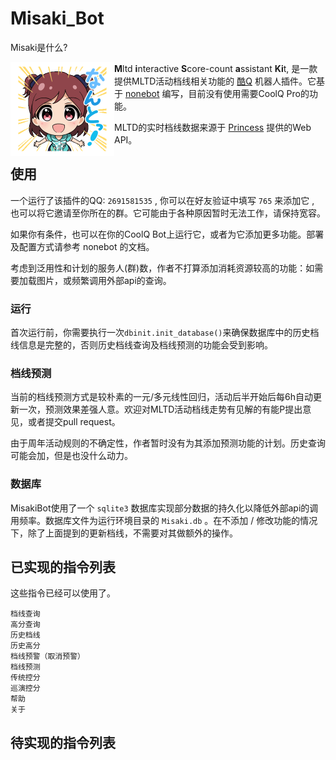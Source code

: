 # Misaki_Bot

Misaki是什么?

<img src="Misakiaoba.gif" style="zoom:50%;" align="left" />

**M**ltd **i**nteractive **S**core-count **a**ssistant **Ki**t, 是一款提供MLTD活动档线相关功能的 [酷Q]( https://cqp.cc/ ) 机器人插件。它基于 [nonebot]( https://github.com/richardchien/nonebot ) 编写，目前没有使用需要CoolQ Pro的功能。

MLTD的实时档线数据来源于 [Princess]( https://api.matsurihi.me/docs/ ) 提供的Web API。

## 使用

一个运行了该插件的QQ:  `2691581535` , 你可以在好友验证中填写 `765` 来添加它 , 也可以将它邀请至你所在的群。它可能由于各种原因暂时无法工作，请保持宽容。

如果你有条件，也可以在你的CoolQ Bot上运行它，或者为它添加更多功能。部署及配置方式请参考 nonebot 的文档。

考虑到泛用性和计划的服务人(群)数，作者不打算添加消耗资源较高的功能：如需要加载图片，或频繁调用外部api的查询。

### 运行

首次运行前，你需要执行一次`dbinit.init_database()`来确保数据库中的历史档线信息是完整的，否则历史档线查询及档线预测的功能会受到影响。

### 档线预测

当前的档线预测方式是较朴素的一元/多元线性回归，活动后半开始后每6h自动更新一次，预测效果差强人意。欢迎对MLTD活动档线走势有见解的有能P提出意见，或者提交pull request。

由于周年活动规则的不确定性，作者暂时没有为其添加预测功能的计划。历史查询可能会加，但是也没什么动力。

### 数据库

MisakiBot使用了一个 `sqlite3` 数据库实现部分数据的持久化以降低外部api的调用频率。数据库文件为运行环境目录的 `Misaki.db` 。在不添加 / 修改功能的情况下，除了上面提到的更新档线，不需要对其做额外的操作。

## 已实现的指令列表

这些指令已经可以使用了。

```
档线查询
高分查询
历史档线
历史高分
档线预警（取消预警）
档线预测
传统控分
巡演控分
帮助
关于
```

## 待实现的指令列表

```

```

